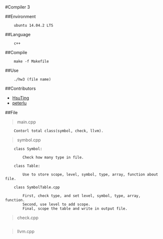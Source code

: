 #Compiler 3

##Environment

```
	ubuntu 14.04.2 LTS
```

##Language

```
	c++
```

##Compile

```
	make -f Makefile
```

##Use

```
	./hw3 (file name)
```

##Contributors

- [HsuTing](https://github.com/HsuTing)
- [peterlu](https://github.com/peterlu14)

##File

> main.cpp

```
	Contorl total class(symbol, check, llvm).
```

> symbol.cpp

```
	class Symbol:

		Check how many type in file.

	class Table:

		Use to store scope, level, symbol, type, array, function about file.

	class SymbolTable.cpp

		First, check type, and set level, symbol, type, array, function.
		Second, use level to add scope.
		Final, scope the table and write in output file.
```

> check.cpp

```
```

> llvm.cpp

```
```
